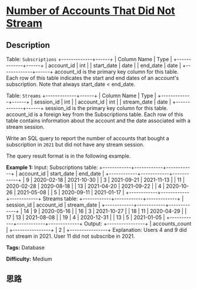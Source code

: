 # [Number of Accounts That Did Not Stream][title]

## Description

Table: `Subscriptions`
            +-------------+------+    | Column Name | Type |    +-------------+------+    | account_id  | int  |    | start_date  | date |    | end_date    | date |    +-------------+------+    account_id is the primary key column for this table.    Each row of this table indicates the start and end dates of an account's subscription.    Note that always start_date < end_date.    



Table: `Streams`
            +-------------+------+    | Column Name | Type |    +-------------+------+    | session_id  | int  |    | account_id  | int  |    | stream_date | date |    +-------------+------+    session_id is the primary key column for this table.    account_id is a foreign key from the Subscriptions table.    Each row of this table contains information about the account and the date associated with a stream session.    



Write an SQL query to report the number of accounts that bought a subscription
in `2021` but did not have any stream session.

The query result format is in the following example.



**Example 1:**
            Input:     Subscriptions table:    +------------+------------+------------+    | account_id | start_date | end_date   |    +------------+------------+------------+    | 9          | 2020-02-18 | 2021-10-30 |    | 3          | 2021-09-21 | 2021-11-13 |    | 11         | 2020-02-28 | 2020-08-18 |    | 13         | 2021-04-20 | 2021-09-22 |    | 4          | 2020-10-26 | 2021-05-08 |    | 5          | 2020-09-11 | 2021-01-17 |    +------------+------------+------------+    Streams table:    +------------+------------+-------------+    | session_id | account_id | stream_date |    +------------+------------+-------------+    | 14         | 9          | 2020-05-16  |    | 16         | 3          | 2021-10-27  |    | 18         | 11         | 2020-04-29  |    | 17         | 13         | 2021-08-08  |    | 19         | 4          | 2020-12-31  |    | 13         | 5          | 2021-01-05  |    +------------+------------+-------------+    Output:     +----------------+    | accounts_count |    +----------------+    | 2              |    +----------------+    Explanation: Users 4 and 9 did not stream in 2021.    User 11 did not subscribe in 2021.    


**Tags:** Database

**Difficulty:** Medium

## 思路

[title]: https://leetcode-cn.com/problems/number-of-accounts-that-did-not-stream
